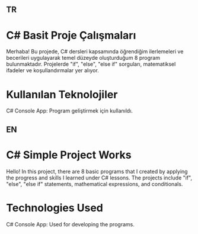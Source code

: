 <h2>TR</h2>
<h1>C# Basit Proje Çalışmaları</h1>

Merhaba! Bu projede, C# dersleri kapsamında öğrendiğim ilerlemeleri ve becerileri uygulayarak temel düzeyde oluşturduğum 8 program bulunmaktadır. Projelerde "if", "else", "else if" sorguları, 
matematiksel ifadeler ve koşullandırmalar yer alıyor.

<h1>Kullanılan Teknolojiler</h1>

C# Console App: Program geliştirmek için kullanıldı.



<h2>EN</h2>
<h1>C# Simple Project Works</h1>

Hello! In this project, there are 8 basic programs that I created by applying the progress and skills I learned under C# lessons. The projects include "if", "else", "else if" statements, mathematical expressions, and conditionals.

<h1>Technologies Used</h1>

C# Console App: Used for developing the programs.

